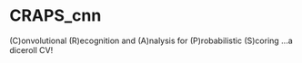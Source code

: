 # CRAPS_cnn
(C)onvolutional (R)ecognition and (A)nalysis for (P)robabilistic (S)coring ...a diceroll CV!
